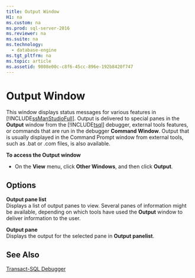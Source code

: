 ```yaml
---
title: Output Window
H1: na
ms.custom: na
ms.prod: sql-server-2016
ms.reviewer: na
ms.suite: na
ms.technology: 
  - database-engine
ms.tgt_pltfrm: na
ms.topic: article
ms.assetid: 9808e00c-c8f6-45cc-896e-192b8420f747
---
```

# Output Window
  This window displays status messages for various features in [!INCLUDE[ssManStudioFull](../../Topics/TopicNameContainA/includes/ssManStudioFull_md.md)]. Output is delivered to special panes in the **Output** window from the [!INCLUDE[tsql](../../Topics/TopicNameContainA/includes/tsql_md.md)] debugger, external tools features, or commands that are run in the debugger **Command Window**. Output that is usually displayed in the Command Prompt window from external tools, such as .bat or .com files, is also available.  
  
 **To access the Output window**  
  
-   On the **View** menu, click **Other Windows**, and then click **Output**.  
  
## Options  
 **Output pane list**  
 Displays a list of output panes to view. Several panes of information might be available, depending on which tools have used the **Output** window to deliver information to the user.  
  
 **Output pane**  
 Displays the output for the selected pane in **Output panelist**.  
  
## See Also  
 [Transact-SQL Debugger](../../Topics/TopicNameNotContainA/Transact-SQL-Debugger.md)  
  
  
